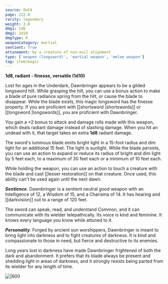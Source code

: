```yaml
---
source: OotA
page: 222.0
rarity: legendary
weight: 3.0
dmg1: 1d8
dmg2: 1d10
dmgType: R
weaponCategory: martial
sentient: True
attunement: by a creature of non-evil alignment
type: ['weapon (longsword)', 'martial weapon', 'melee weapon']
tag: item/magic
---
```


**1d8, radiant - finesse, versatile (1d10)**

Lost for ages in the Underdark, Dawnbringer appears to be a gilded longsword hilt. While grasping the hilt, you can use a bonus action to make a blade of pure radiance spring from the hilt, or cause the blade to disappear. While the blade exists, this magic longsword has the finesse property. If you are proficient with [[shortsword \|shortswords]] or [[longsword \|longswords]], you are proficient with Dawnbringer.

You gain a +2 bonus to attack and damage rolls made with this weapon, which deals radiant damage instead of slashing damage. When you hit an undead with it, that target takes an extra **1d8** radiant damage.

The sword's luminous blade emits bright light in a 15-foot radius and dim light for an additional 15 feet. The light is sunlight. While the blade persists, you can use an action to expand or reduce its radius of bright and dim light by 5 feet each, to a maximum of 30 feet each or a minimum of 10 feet each.

While holding the weapon, you can use an action to touch a creature with the blade and cast [[lesser restoration]] on that creature. Once used, this ability can't be used again until the next dawn.

**_Sentience_**. Dawnbringer is a sentient neutral good weapon with an Intelligence of 12, a Wisdom of 15, and a Charisma of 14. It has hearing and [[darkvision]] out to a range of 120 feet.

The sword can speak, read, and understand Common, and it can communicate with its wielder telepathically. Its voice is kind and feminine. It knows every language you know while attuned to it.

**_Personality_**. Forged by ancient sun worshippers, Dawnbringer is meant to bring light into darkness and to fight creatures of darkness. It is kind and compassionate to those in need, but fierce and destructive to its enemies.

Long years lost in darkness have made Dawnbringer frightened of both the dark and abandonment. It prefers that its blade always be present and shedding light in areas of darkness, and it strongly resists being parted from its wielder for any length of time.


![|600](https://5e.tools/img/items/OotA/Dawnbringer.png)